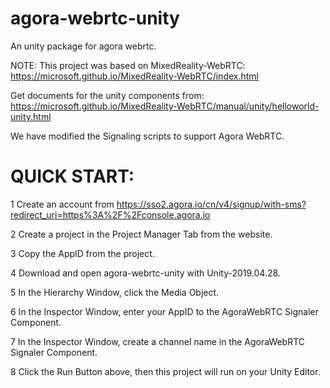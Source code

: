 # agora-webrtc-unity
An unity package for agora webrtc.

NOTE:
This project was based on MixedReality-WebRTC:
https://microsoft.github.io/MixedReality-WebRTC/index.html

Get documents for the unity components from:
https://microsoft.github.io/MixedReality-WebRTC/manual/unity/helloworld-unity.html

We have modified the Signaling scripts to support Agora WebRTC.

# QUICK START:

1   Create an account from https://sso2.agora.io/cn/v4/signup/with-sms?redirect_uri=https%3A%2F%2Fconsole.agora.io

2   Create a project in the Project Manager Tab from the website.

3   Copy the AppID from the project.

4   Download and open agora-webrtc-unity with Unity-2019.04.28.

5   In the Hierarchy Window, click the Media Object.

6   In the Inspector Window, enter your AppID to the AgoraWebRTC Signaler Component.

7   In the Inspector Window, create a channel name in the AgoraWebRTC Signaler Component.

8   Click the Run Button above, then this project will run on your Unity Editor.
